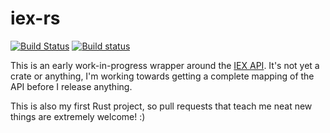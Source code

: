 # iex-rs

[![Build Status](https://travis-ci.org/samwho/iex-rs.svg?branch=master)](https://travis-ci.org/samwho/iex-rs)
[![Build status](https://ci.appveyor.com/api/projects/status/github/samwho/iex-rs?branch=master&svg=true)](https://ci.appveyor.com/project/samwho/iex-rs/branch/master)

This is an early work-in-progress wrapper around the [IEX API][1].
It's not yet a crate or anything, I'm working towards getting a
complete mapping of the API before I release anything.

This is also my first Rust project, so pull requests that teach me
neat new things are extremely welcome! :)

[1]: https://iextrading.com/developer/docs/
